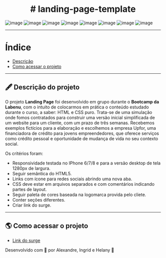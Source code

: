 <h1 align="center">
    # landing-page-template
</h1>

![image](https://user-images.githubusercontent.com/71138743/125208004-54ab8300-e266-11eb-83eb-2c8b262aef02.png)
![image](https://user-images.githubusercontent.com/71138743/125208020-73aa1500-e266-11eb-8db1-6e904e7c2bfb.png)
![image](https://user-images.githubusercontent.com/71138743/125208030-815f9a80-e266-11eb-9405-60edc20a7984.png)
![image](https://user-images.githubusercontent.com/71138743/125208042-92101080-e266-11eb-9d3c-0274c3d25a77.png)
![image](https://user-images.githubusercontent.com/71138743/125208050-9dfbd280-e266-11eb-8b33-cd0ca6466958.png)
![image](https://user-images.githubusercontent.com/71138743/125208229-b3253100-e267-11eb-98c6-714ed43d208b.png)
![image](https://user-images.githubusercontent.com/71138743/125208064-b79d1a00-e266-11eb-971b-d35db2b784af.png)
![image](https://user-images.githubusercontent.com/71138743/125208070-c5eb3600-e266-11eb-9f55-0e9d4ac12904.png)

---

# Índice

- [Descrição](#-descrição-do-projeto)
- [Como acessar o projeto](#-como-acessar-o-projeto)

---

## 🖋 Descrição do projeto

O projeto **Landing Page** foi desenvolvido em grupo durante o **Bootcamp da Labenu**, com o intuito de colocarmos em prática o conteúdo estudado durante o curso, a saber: HTML e CSS puro. Trata-se de uma simulação onde fomos contratados para construir uma versão inicial simplificada de um website para um cliente, com um prazo de três semanas. Recebemos exemplos fictícios para a elaboração e escolhemos a empresa Upfor, uma financiadora de crédito para jovens empreendedores, que oferece serviços como crédito pessoal e oportunidade de mudança de vida no seu contexto social. 

Os critérios foram: 
- Responsividade testada no IPhone 6/7/8 e para a versão desktop de tela 1280px de largura.
- Seguir semântica do HTML5.
- Links com ícone para redes sociais abrindo uma nova aba.
- CSS deve estar em arquivos separados e com comentários indicando partes de layout.
- Seguir paleta de cores baseada na logomarca provida pelo cliete.
- Conter seções diferentes.
- Criar link do surge.


---

## 🌎 Como acessar o projeto

- [Link do surge](https://projeto-upfour-labenu-johnson.surge.sh/form.html)


Desenvolvido com 🧡 por Alexandre, Ingrid e Helany 🤝
